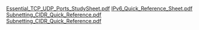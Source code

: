 [Essential_TCP_UDP_Ports_StudySheet.pdf](https://github.com/user-attachments/files/22685289/Essential_TCP_UDP_Ports_StudySheet.pdf)
[IPv6_Quick_Reference_Sheet.pdf](https://github.com/user-attachments/files/22685292/IPv6_Quick_Reference_Sheet.pdf)
[Subnetting_CIDR_Quick_Reference.pdf](https://github.com/user-attachments/files/22685293/Subnetting_CIDR_Quick_Reference.pdf)
[Subnetting_CIDR_Quick_Reference.pdf](https://github.com/user-attachments/files/22685382/Subnetting_CIDR_Quick_Reference.pdf)
